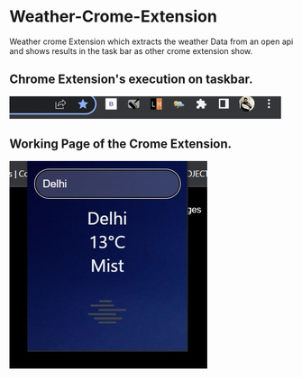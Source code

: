# Weather-Crome-Extension

Weather crome Extension which extracts the weather Data from an open api and shows results in the task bar as other crome extension show.

## Chrome Extension's execution on taskbar.
<img src="taskbar.jpeg" alt="Taskbar Image">

## Working Page of the Crome Extension.
<img src="working.jpeg" alt="working image">

